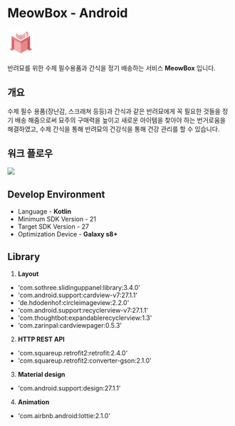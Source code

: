 # MeowBox - Android

<img src="image/meow_box.png" width="60">


반려묘를 위한 수제 필수용품과 간식을 정기 배송하는 서비스 **MeowBox** 입니다.

## 개요

수제 필수 용품(장난감, 스크래쳐 등등)과 간식과 같은 반려묘에게 꼭 필요한 것들을 정기 배송 해줌으로써 묘주의 구매력을 높이고 새로운 아이템을 찾아야 하는 번거로움을 해결하였고, 수제 간식을 통해 반려묘의 건강식을 통해 건강 관리를 할 수 있습니다. 


## 워크 플로우

![](/image/meow_box_workflow.png)


## Develop Environment

* Language - **Kotlin**
* Minimum SDK Version - 21
* Target SDK Version - 27
* Optimization Device - **Galaxy s8+**


## Library

1. **Layout**
* 'com.sothree.slidinguppanel:library:3.4.0'
* 'com.android.support:cardview-v7:27.1.1'
* 'de.hdodenhof:circleimageview:2.2.0'
* 'com.android.support:recyclerview-v7:27.1.1'
* 'com.thoughtbot:expandablerecyclerview:1.3'
* 'com.zarinpal:cardviewpager:0.5.3'

2. **HTTP REST API**
* 'com.squareup.retrofit2:retrofit:2.4.0'
* 'com.squareup.retrofit2:converter-gson:2.1.0'

3. **Material design**
* 'com.android.support:design:27.1.1'

4. **Animation**
* 'com.airbnb.android:lottie:2.1.0'


